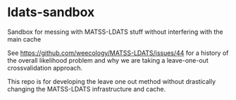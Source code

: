 # ldats-sandbox
Sandbox for messing with MATSS-LDATS stuff without interfering with the main cache

See https://github.com/weecology/MATSS-LDATS/issues/44 for a history of the overall likelihood problem and why we are taking a leave-one-out crossvalidation approach.

This repo is for developing the leave one out method without drastically changing the MATSS-LDATS infrastructure and cache. 

